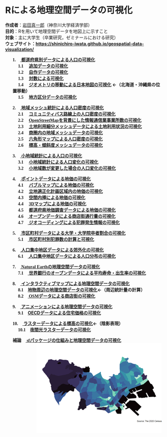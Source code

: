 # Rによる地理空間データの可視化
<b>作成者</b>：<a href="https://shinichiro-iwata.github.io/">岩田真一郎</a>（神奈川大学経済学部）
<br><b>目的</b>：Rを用いて地理空間データを地図上に示すこと
<br><b>対象</b>：主に大学生（卒業研究，ゼミナールにおける研究）
<br><b>ウェブサイト<b>：https://shinichiro-iwata.github.io/geospatial-data-visualization/
<br>
<ul><font face="Georgia">1.</font>　<A href="https://shinichiro-iwata.github.io/geospatial-data-visualization/prefecture-level-data-visualization.html">
  都道府県別データによる人口の可視化</A>
  <BR>&emsp; <font face="Georgia">1.1</font>　
    <A href="https://shinichiro-iwata.github.io/geospatial-data-visualization/pld1-visualization.html">追加データの可視化</a>
    <BR>&emsp; <font face="Georgia">1.2</font>　
      <A href="https://shinichiro-iwata.github.io/geospatial-data-visualization/pld2-visualization.html">自作データの可視化</a>
      <BR>&emsp; <font face="Georgia">1.3</font>　
        <A href="https://shinichiro-iwata.github.io/geospatial-data-visualization/logarithmic-transformation-visualization.html">対数による可視化</a>
<BR>&emsp; <font face="Georgia">1.4</font>　
        <A href="https://shinichiro-iwata.github.io/geospatial-data-visualization/pld3-visualization.html">
          ジオメトリの移動による日本地図の可視化</a> ←（北海道・沖縄県の位置移動）
<BR>&emsp; <font face="Georgia">1.5</font>　
        <A href="https://shinichiro-iwata.github.io/geospatial-data-visualization/rigional-data-visualization.html">
          地方区分データの可視化</a></ul>
      <ul><font face="Georgia">2.</font>　<A href="https://shinichiro-iwata.github.io/geospatial-data-visualization/grid-data-visualization.html">
  地域メッシュ統計による人口密度の可視化</A>
  <BR>&emsp; <font face="Georgia">2.1</font>　
    <A href="https://shinichiro-iwata.github.io/geospatial-data-visualization/community-bus-visualization.html">コミュニティバス路線上の人口密度の可視化</A>
    <BR>&emsp; <font face="Georgia">2.2</font>　
      <A href="https://shinichiro-iwata.github.io/geospatial-data-visualization/economic-census-visualization.html"><font face="Georgia">OpenStreetMap</font>を背景にした情報通信業事業所数の可視化</A>
　　　　<BR>&emsp; <font face="Georgia">2.3</font>　
      <A href="https://shinichiro-iwata.github.io/geospatial-data-visualization/land-use-subdivision-mesh-visualization.html">土地利用細分メッシュデータによる土地利用状況の可視化</A>
      <BR>&emsp; <font  face="Georgia">2.4</font>　
        <A href="https://shinichiro-iwata.github.io/geospatial-data-visualization/shop-periphery-visualization.html">商圏内の地域メッシュデータの可視化</A>
      <BR>&emsp; <font  face="Georgia">2.5</font>　
        <A href="https://shinichiro-iwata.github.io/geospatial-data-visualization/hexbin-map-visualization.html">六角形マップによる人口密度の可視化</A>
         <BR>&emsp; <font  face="Georgia">2.6</font>　
        <A href="https://shinichiro-iwata.github.io/geospatial-data-visualization/elevation-slope-visualization.html">標高・傾斜度メッシュデータの可視化</A>
      </ul>
<ul><font face="Georgia">3.</font>　<A href="https://shinichiro-iwata.github.io/geospatial-data-visualization/census-block-data-visualization.html">
  小地域統計による人口の可視化</A>
  <BR>&emsp; <font face="Georgia">3.1</font>　
    <A href="https://shinichiro-iwata.github.io/geospatial-data-visualization/cbd1-visualization.html">小地域統計による人口変化の可視化</A>
　　<BR>&emsp; <font face="Georgia">3.2</font>　
     <A href="https://shinichiro-iwata.github.io/geospatial-data-visualization/cbd2-visualization.html">小地域数が変更した場合の人口変化の可視化</A></ul>
  <ul><font face="Georgia">4.</font>　<A href="https://shinichiro-iwata.github.io/geospatial-data-visualization/point-data-visualization.html">
       ポイントデータによる地価の可視化</A>
  <BR>&emsp; <font face="Georgia">4.1</font>　
    <A href="https://shinichiro-iwata.github.io/geospatial-data-visualization/bubble-map-visualization.html">バブルマップによる地価の可視化</a>
    <BR>&emsp; <font face="Georgia">4.2</font>　
      <A href="https://shinichiro-iwata.github.io/geospatial-data-visualization/compactcity-network-visualization.html">立地適正化計画区域内の地価の可視化</a>
      <BR>&emsp; <font face="Georgia">4.3</font>　
        <A href="https://shinichiro-iwata.github.io/geospatial-data-visualization/spatial-interpolation.html">空間内挿による地価の可視化</a>
        <BR>&emsp; <font face="Georgia">4.4</font>　
          <A href="https://shinichiro-iwata.github.io/geospatial-data-visualization/3D-visualization.html"><font face="Georgia">3D</font>マップによる地価の可視化</a>
          <BR>&emsp; <font face="Georgia">4.5</font>　
          <A href="https://shinichiro-iwata.github.io/geospatial-data-visualization/prefecture-lp-visualization.html">都道府県地価調査データによる地価の可視化</a>
            <BR>&emsp; <font face="Georgia">4.6</font>　<A href="https://shinichiro-iwata.github.io/geospatial-data-visualization/open-data-visualization.html">
              オープンデータによる商店街通行量の可視化</A>
              <BR>&emsp; <font face="Georgia">4.7</font>　<A href="https://shinichiro-iwata.github.io/geospatial-data-visualization/crime-data-visualization.html">
                ジオコーディングによる犯罪発生情報の可視化</A></ul>
<ul><font face="Georgia">5.</font>　<A href="https://shinichiro-iwata.github.io/geospatial-data-visualization/municipality-data-visualization.html">
       市区町村データによる大学・大学院卒者割合の可視化</A>
   <BR>&emsp; <font face="Georgia">5.1</font>　<A href="https://shinichiro-iwata.github.io/geospatial-data-visualization/crime-data-count.html">
  市区町村別犯罪数の計算と可視化</A></ul>
<ul><font face="Georgia">6.</font>　<A href="https://shinichiro-iwata.github.io/geospatial-data-visualization/DID-data-visualization.html">
       人口集中地区データによる郊外化の可視化</A>
   <BR>&emsp; <font face="Georgia">6.1</font>　<A href="https://shinichiro-iwata.github.io/geospatial-data-visualization/DID-pop-visualization.html">
  人口集中地区データによる人口分布の可視化</A></ul>
<ul><font face="Georgia">7.</font>　<A href="https://shinichiro-iwata.github.io/geospatial-data-visualization/rnaturalearth-visualization.html">
  <font face="Georgia">Natural Earth</font>の地理空間データの可視化</A>
   <BR>&emsp; <font face="Georgia">7.1</font>　<A href="https://shinichiro-iwata.github.io/geospatial-data-visualization/WDI-visualization.html">
  世界銀行のオープンデータによる平均寿命・出生率の可視化</A></ul>
<ul><font face="Georgia">8.</font>　<A href="https://shinichiro-iwata.github.io/geospatial-data-visualization/interactive-map-visualization.html">
インタラクティブマップによる地理空間データの可視化</A>
   <BR>&emsp; <font face="Georgia">8.1</font>　<A href="https://shinichiro-iwata.github.io/geospatial-data-visualization/OECD-visualization.html">地物周辺の地理空間データの可視化</A>←（周辺統計量の計算）
<BR>&emsp; <font face="Georgia">8.2</font>　<A href="https://shinichiro-iwata.github.io/geospatial-data-visualization/street-shop-visualization.html"> 
<font face="Georgia">OSM</font>データによる商店街の可視化</A></ul>
<ul><font face="Georgia">9.</font>　<A href="https://shinichiro-iwata.github.io/geospatial-data-visualization/DID-data-animation.html">
アニメーションによる地理空間データの可視化</A>
   <BR>&emsp; <font face="Georgia">9.1</font>　<A href="https://shinichiro-iwata.github.io/geospatial-data-visualization/OECD-visualization.html">OECDデータによる住宅価格の可視化</A></ul>
<ul><font face="Georgia">10.</font>　<A href="https://shinichiro-iwata.github.io/geospatial-data-visualization/raster-elevation-visualization.html">
ラスターデータによる標高の可視化</A>←（陰影表現）
   <BR>&emsp; <font face="Georgia">10.1</font>　<A href="https://shinichiro-iwata.github.io/geospatial-data-visualization/nighttime-lights-visualization.html">夜間光ラスターデータの可視化</A></ul>
<ul><font face="Georgia">補論</font>　<A href="https://shinichiro-iwata.github.io/geospatial-data-visualization/sf-package-shapefile.html">
<font face="Georgia">sf</font>パッケージの仕組みと地理空間データの可視化</A>
 <img src="kanagawa-ku-density.png" align="right">
 
